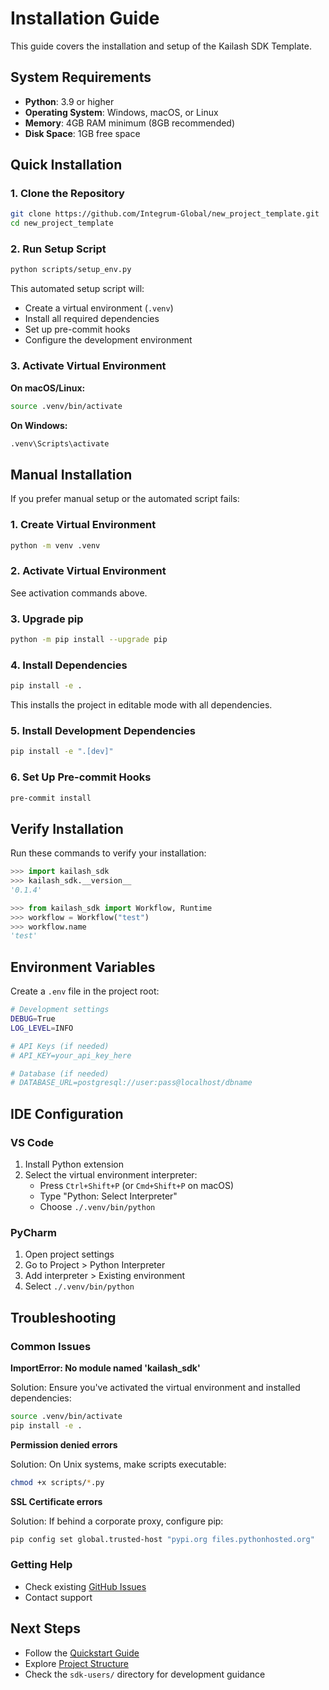 # Installation Guide

This guide covers the installation and setup of the Kailash SDK Template.

## System Requirements

- **Python**: 3.9 or higher
- **Operating System**: Windows, macOS, or Linux
- **Memory**: 4GB RAM minimum (8GB recommended)
- **Disk Space**: 1GB free space

## Quick Installation

### 1. Clone the Repository

```bash
git clone https://github.com/Integrum-Global/new_project_template.git
cd new_project_template
```

### 2. Run Setup Script

```bash
python scripts/setup_env.py
```

This automated setup script will:
- Create a virtual environment (`.venv`)
- Install all required dependencies
- Set up pre-commit hooks
- Configure the development environment

### 3. Activate Virtual Environment

**On macOS/Linux:**
```bash
source .venv/bin/activate
```

**On Windows:**
```bash
.venv\Scripts\activate
```

## Manual Installation

If you prefer manual setup or the automated script fails:

### 1. Create Virtual Environment

```bash
python -m venv .venv
```

### 2. Activate Virtual Environment

See activation commands above.

### 3. Upgrade pip

```bash
python -m pip install --upgrade pip
```

### 4. Install Dependencies

```bash
pip install -e .
```

This installs the project in editable mode with all dependencies.

### 5. Install Development Dependencies

```bash
pip install -e ".[dev]"
```

### 6. Set Up Pre-commit Hooks

```bash
pre-commit install
```

## Verify Installation

Run these commands to verify your installation:

```python
>>> import kailash_sdk
>>> kailash_sdk.__version__
'0.1.4'

>>> from kailash_sdk import Workflow, Runtime
>>> workflow = Workflow("test")
>>> workflow.name
'test'
```

## Environment Variables

Create a `.env` file in the project root:

```bash
# Development settings
DEBUG=True
LOG_LEVEL=INFO

# API Keys (if needed)
# API_KEY=your_api_key_here

# Database (if needed)
# DATABASE_URL=postgresql://user:pass@localhost/dbname
```

## IDE Configuration

### VS Code

1. Install Python extension
2. Select the virtual environment interpreter:
   - Press `Ctrl+Shift+P` (or `Cmd+Shift+P` on macOS)
   - Type "Python: Select Interpreter"
   - Choose `./.venv/bin/python`

### PyCharm

1. Open project settings
2. Go to Project > Python Interpreter
3. Add interpreter > Existing environment
4. Select `./.venv/bin/python`

## Troubleshooting

### Common Issues

**ImportError: No module named 'kailash_sdk'**

Solution: Ensure you've activated the virtual environment and installed dependencies:
```bash
source .venv/bin/activate
pip install -e .
```

**Permission denied errors**

Solution: On Unix systems, make scripts executable:
```bash
chmod +x scripts/*.py
```

**SSL Certificate errors**

Solution: If behind a corporate proxy, configure pip:
```bash
pip config set global.trusted-host "pypi.org files.pythonhosted.org"
```

### Getting Help

- Check existing [GitHub Issues](https://github.com/Integrum-Global/new_project_template/issues)
- Contact support

## Next Steps

- Follow the [Quickstart Guide](quickstart.md)
- Explore [Project Structure](project_structure.md)
- Check the ``sdk-users/`` directory for development guidance
